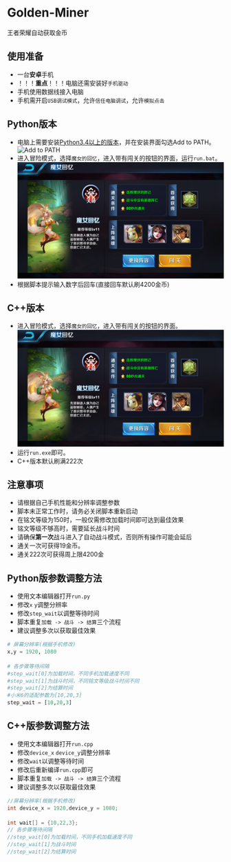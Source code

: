 # Golden-Miner
王者荣耀自动获取金币

## 使用准备
- 一台**安卓**手机
- ！！！**重点**！！！电脑还需安装好`手机驱动`
- 手机使用数据线接入电脑
- 手机需开启`USB调试模式`，允许`信任电脑调试`，允许`模拟点击`


## Python版本
- 电脑上需要安装[Python3.4以上的版本](https://www.python.org/downloads/)，并在安装界面勾选Add to PATH。
![Add to PATH](https://imgsa.baidu.com/exp/w=480/sign=b0e60784a1d3fd1f3609a332004f25ce/80cb39dbb6fd5266e27ba8bea218972bd50736c3.jpg)
- 进入冒险模式，选择`魔女的回忆`，进入带有闯关的按钮的界面，运行`run.bat`。
![pic](https://github.com/Henvy-Mango/Golden-Miner/raw/master/pic.png)
- 根据脚本提示输入数字后回车(直接回车默认刷4200金币)


## C++版本
- 进入冒险模式，选择`魔女的回忆`，进入带有闯关的按钮的界面。
![pic](https://github.com/Henvy-Mango/Golden-Miner/raw/master/pic.png)
- 运行`run.exe`即可。
- C++版本默认刷满222次


## 注意事项
- 请根据自己手机性能和分辨率调整参数
- 脚本未正常工作时，请务必关闭脚本重新启动
- 在铭文等级为150时，一般仅需修改加载时间即可达到最佳效果
- 铭文等级不够高时，需要延长战斗时间
- 请确保**第一次**战斗进入了自动战斗模式，否则所有操作可能会延后
- 通关一次可获得19金币。
- 通关222次可获得周上限4200金


## Python版参数调整方法 
- 使用文本编辑器打开`run.py`
- 修改`x` `y`调整分辨率
- 修改`step_wait`以调整等待时间
- 脚本重复`加载 -> 战斗 -> 结算`三个流程
- 建议调整多次以获取最佳效果
```python
# 屏幕分辨率(根据手机修改)
x,y = 1920, 1080

# 各步骤等待间隔
#step_wait[0]为加载时间，不同手机加载速度不同
#step_wait[1]为战斗时间，不同铭文等级战斗时间不同
#step_wait[2]为结算时间
#小米6的适配参数为[10,20,3]
step_wait = [10,20,3]
```


## C++版参数调整方法
- 使用文本编辑器打开`run.cpp`
- 修改`device_x` `device_y`调整分辨率
- 修改`wait`以调整等待时间
- 修改后重新编译`run.cpp`即可
- 脚本重复`加载 -> 战斗 -> 结算`三个流程
- 建议调整多次以获取最佳效果
```c++
//屏幕分辨率(根据手机修改)
int device_x = 1920,device_y = 1080;

int wait[] = {10,22,3}; 
// 各步骤等待间隔
//step_wait[0]为加载时间，不同手机加载速度不同
//step_wait[1]为战斗时间
//step_wait[2]为结算时间
```
